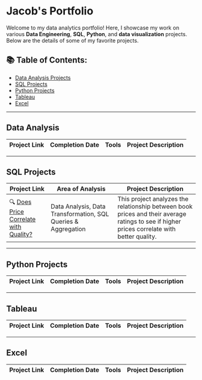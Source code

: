 # Jacob's Portfolio

Welcome to my data analytics portfolio! Here, I showcase my work on various **Data Engineering**, **SQL**, **Python**, and **data visualization** projects. Below are the details of some of my favorite projects.

## 📚 Table of Contents:
- [Data Analysis Projects](#data-analytics)
- [SQL Projects](#sql-projects)
- [Python Projects](#python-projects)
- [Tableau](#tableau)
- [Excel](#excel)

---

## Data Analysis

| Project Link | Completion Date | Tools | Project Description | 
| --- | --- | --- | --- |


---

## SQL Projects

| Project Link | Area of Analysis | Project Description | 
| --- | --- | --- |
| 🔍 [Does Price Correlate with Quality?](https://github.com/JacobV2001/DS_Books_SQL_Analysis) | Data Analysis, Data Transformation, SQL Queries & Aggregation | This project analyzes the relationship between book prices and their average ratings to see if higher prices correlate with better quality. |


---

## Python Projects

| Project Link | Completion Date | Tools | Project Description | 
| --- | --- | --- | --- |


---

## Tableau

| Project Link | Completion Date | Tools | Project Description | 
| --- | --- | --- | --- |


---

## Excel

| Project Link | Completion Date | Tools | Project Description | 
| --- | --- | --- | --- |


